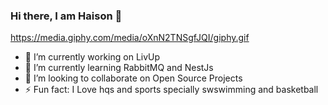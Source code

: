 ### Hi there, I am Haison 👋

https://media.giphy.com/media/oXnN2TNSgfJQI/giphy.gif

- 🔭 I’m currently working on LivUp
- 🌱 I’m currently learning RabbitMQ and NestJs
- 👯 I’m looking to collaborate on Open Source Projects
- ⚡ Fun fact: I Love hqs and sports specially swswimming and basketball
